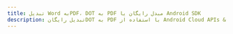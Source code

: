 ---title: تبدیل Word بهPDF، DOT به PDF مبدل رایگان یا Android SDKdescription: تبدیل رایگانDOT به PDF با استفاده از Android Cloud APIs & SDK. همچنین اسناد Microsoft Word و OpenOffice را در Cloud ایجاد، ویرایش و رندر کنید.---